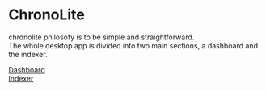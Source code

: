 
# ChronoLite

chronolite philosofy is to be simple and straightforward.  
The whole desktop app is divided into two main sections, a dashboard and the indexer.

[Dashboard](./documentation/chronolite/dashboard/index.md?id=dashboard)  
[Indexer](./documentation/chronolite/indexer/index.md)
